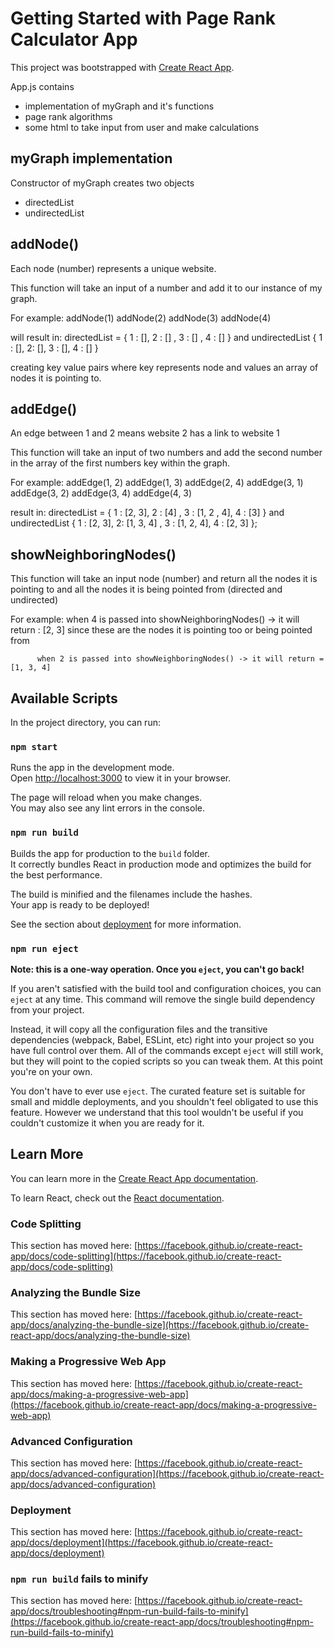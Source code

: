# Getting Started with Page Rank Calculator App

This project was bootstrapped with [Create React App](https://github.com/facebook/create-react-app).



App.js contains 
- implementation of myGraph and it's functions
- page rank algorithms
- some html to take input from user and make calculations


## myGraph implementation
Constructor of myGraph creates two objects
- directedList 
- undirectedList

## addNode()
Each node (number) represents a unique website. 

This function will take an input of a number and add it to our instance of my graph.

For example: addNode(1)
             addNode(2) 
             addNode(3)
             addNode(4)

will result in:   directedList = { 1 : [], 2 : [] , 3 : [] , 4 : [] } and undirectedList { 1 : [], 2: [], 3 : [], 4 : [] }

creating key value pairs where key represents node and values an array of nodes it is pointing to.

## addEdge()
An edge between 1 and 2 means website 2 has a link to website 1

This function will take an input of two numbers and add the second number in the array of the first numbers key within the graph.


For example: addEdge(1, 2)
             addEdge(1, 3)
             addEdge(2, 4)
             addEdge(3, 1)
             addEdge(3, 2)
             addEdge(3, 4)
             addEdge(4, 3)

result in: directedList = { 1 : [2, 3], 2 : [4] , 3 : [1, 2 , 4], 4 : [3] } and undirectedList { 1 : [2, 3], 2: [1, 3, 4] , 3 : [1, 2, 4], 4 : [2, 3] };

## showNeighboringNodes()
This function will take an input node (number) and return all the nodes it is pointing to and all the nodes it is being pointed from (directed and undirected)

For example: when 4 is passed into showNeighboringNodes() -> it will return : [2, 3] since these are the nodes it is pointing too or being pointed from

          when 2 is passed into showNeighboringNodes() -> it will return = [1, 3, 4]


## Available Scripts

In the project directory, you can run:

### `npm start`

Runs the app in the development mode.\
Open [http://localhost:3000](http://localhost:3000) to view it in your browser.

The page will reload when you make changes.\
You may also see any lint errors in the console.


### `npm run build`

Builds the app for production to the `build` folder.\
It correctly bundles React in production mode and optimizes the build for the best performance.

The build is minified and the filenames include the hashes.\
Your app is ready to be deployed!

See the section about [deployment](https://facebook.github.io/create-react-app/docs/deployment) for more information.

### `npm run eject`

**Note: this is a one-way operation. Once you `eject`, you can't go back!**

If you aren't satisfied with the build tool and configuration choices, you can `eject` at any time. This command will remove the single build dependency from your project.

Instead, it will copy all the configuration files and the transitive dependencies (webpack, Babel, ESLint, etc) right into your project so you have full control over them. All of the commands except `eject` will still work, but they will point to the copied scripts so you can tweak them. At this point you're on your own.

You don't have to ever use `eject`. The curated feature set is suitable for small and middle deployments, and you shouldn't feel obligated to use this feature. However we understand that this tool wouldn't be useful if you couldn't customize it when you are ready for it.

## Learn More

You can learn more in the [Create React App documentation](https://facebook.github.io/create-react-app/docs/getting-started).

To learn React, check out the [React documentation](https://reactjs.org/).

### Code Splitting

This section has moved here: [https://facebook.github.io/create-react-app/docs/code-splitting](https://facebook.github.io/create-react-app/docs/code-splitting)

### Analyzing the Bundle Size

This section has moved here: [https://facebook.github.io/create-react-app/docs/analyzing-the-bundle-size](https://facebook.github.io/create-react-app/docs/analyzing-the-bundle-size)

### Making a Progressive Web App

This section has moved here: [https://facebook.github.io/create-react-app/docs/making-a-progressive-web-app](https://facebook.github.io/create-react-app/docs/making-a-progressive-web-app)

### Advanced Configuration

This section has moved here: [https://facebook.github.io/create-react-app/docs/advanced-configuration](https://facebook.github.io/create-react-app/docs/advanced-configuration)

### Deployment

This section has moved here: [https://facebook.github.io/create-react-app/docs/deployment](https://facebook.github.io/create-react-app/docs/deployment)

### `npm run build` fails to minify

This section has moved here: [https://facebook.github.io/create-react-app/docs/troubleshooting#npm-run-build-fails-to-minify](https://facebook.github.io/create-react-app/docs/troubleshooting#npm-run-build-fails-to-minify)
